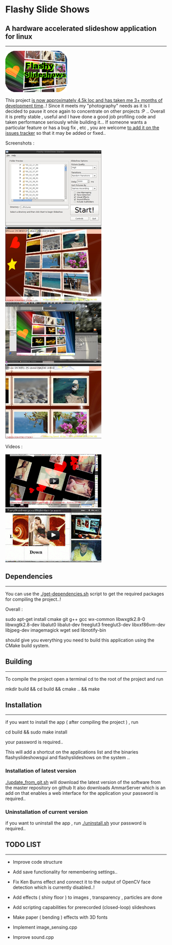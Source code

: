 # Flashy Slide Shows

## A hardware accelerated slideshow application for linux

----------------------
 
![FlashySlideshows0](https://raw.githubusercontent.com/AmmarkoV/FlashySlideshows/master/screenshots/link.png)

This project [is now approximately 4.5k loc and has taken me 3+ months of development time](https://www.openhub.net/p/FlashySlideshows)..!
Since it meets my "photography" needs as it is I decided to pause it once again to concentrate on other projects :P .. Overall it is pretty stable , useful and I have done a good job profiling code and taken performance seriously while building it... 
If someone wants a particular feature or has a bug fix , etc , you are welcome [to add it on the issues tracker](https://github.com/AmmarkoV/FlashySlideshows/issues) so that it may be added or fixed..  
   
Screenshots :

[![FlashySlideshows1](https://raw.githubusercontent.com/AmmarkoV/FlashySlideshows/master/screenshots/screenshot1s.jpg)](https://raw.githubusercontent.com/AmmarkoV/FlashySlideshows/master/screenshots/screenshot1.jpg)
[![FlashySlideshows2](https://raw.githubusercontent.com/AmmarkoV/FlashySlideshows/master/screenshots/screenshot2s.jpg)](https://raw.githubusercontent.com/AmmarkoV/FlashySlideshows/master/screenshots/screenshot2.jpg)
[![FlashySlideshows3](https://raw.githubusercontent.com/AmmarkoV/FlashySlideshows/master/screenshots/screenshot3s.png)](https://raw.githubusercontent.com/AmmarkoV/FlashySlideshows/master/screenshots/screenshot3.png)
[![FlashySlideshows4](https://raw.githubusercontent.com/AmmarkoV/FlashySlideshows/master/screenshots/screenshot4s.jpg)](https://raw.githubusercontent.com/AmmarkoV/FlashySlideshows/master/screenshots/screenshot4.jpg)
 
Videos :

[![YouTube Link](https://raw.githubusercontent.com/AmmarkoV/FlashySlideshows/master/screenshots/utube1.png)  ](http://www.youtube.com/watch?v=QwYI-nkeCIw)
[![YouTube Link](https://raw.githubusercontent.com/AmmarkoV/FlashySlideshows/master/screenshots/utube2.png)  ](http://www.youtube.com/watch?v=zBEPWMlduAY)
 

## Dependencies
------------------------------------------------------------------ 

You can use the [./get-dependencies.sh](https://github.com/AmmarkoV/FlashySlideshows/blob/master/apt-get-dependencies.sh) script to get the required packages for compiling the project..!

Overall :

sudo apt-get install cmake git g++ gcc wx-common libwxgtk2.8-0 libwxgtk2.8-dev  libalut0 libalut-dev freeglut3 freeglut3-dev libxxf86vm-dev libjpeg-dev imagemagick wget sed libnotify-bin

should give you everything you need to build this application using the CMake build system.

## Building
------------------------------------------------------------------ 

To compile the project open a terminal cd to the root of the project and run

mkdir build && cd build && cmake .. && make 
  
## Installation
------------------------------------------------------------------ 


if you want to install the app ( after compiling the project ) , run 

cd build && sudo make install

your password is required.. 

This will add a shortcut on the applications list and the binaries flashyslideshowsgui and flashyslideshows on the system ..

### Installation of latest version

[./update_from_git.sh](https://github.com/AmmarkoV/FlashySlideshows/blob/master/update_from_git.sh) will download the latest version of the software from the master repository on github
It also downloads AmmarServer which is an add on that enables a web interface for the application 
your password is required..  


### Uninstallation of current version

if you want to uninstall the app , run 
[./uninstall.sh](https://github.com/AmmarkoV/FlashySlideshows/blob/master/uninstall.sh)
your password is required..  

  

## TODO LIST
------------------------------------------------------------------ 

* Improve code structure

* Add save functionality for remembering settings..

* Fix Ken Burns effect and connect it to the output of OpenCV face detection which is currently disabled..!

* Add effects ( shiny floor ) to images  ,  transparency , particles  are done

* Add scripting capabilities for prerecorded (closed-loop) slideshows

* Make paper ( bending ) effects with 3D fonts

* Implement image_sensing.cpp

* Improve sound.cpp 


